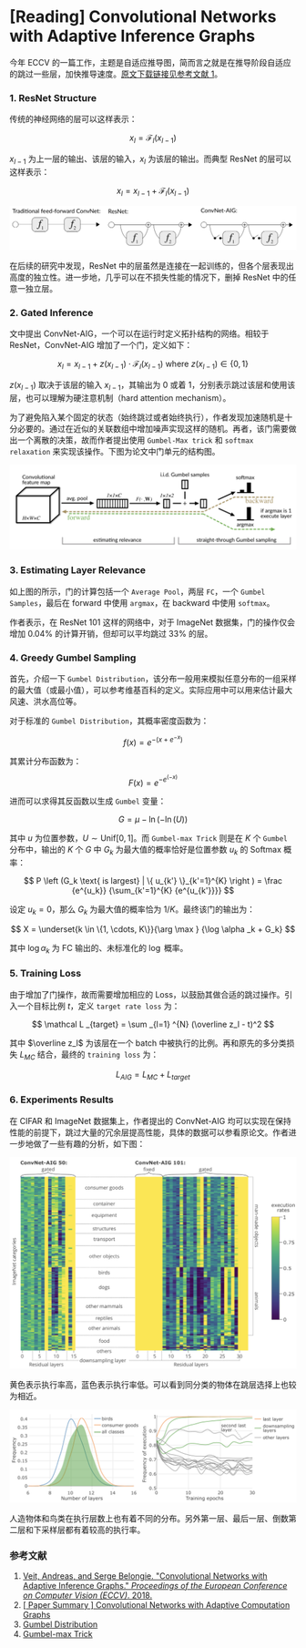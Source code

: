 # [Reading] Convolutional Networks with Adaptive Inference Graphs

今年 ECCV 的一篇工作，主题是自适应推导图，简而言之就是在推导阶段自适应的跳过一些层，加快推导速度。[原文下载链接见参考文献 1](http://openaccess.thecvf.com/content_ECCV_2018/papers/Andreas_Veit_Convolutional_Networks_with_ECCV_2018_paper.pdf)。

### 1. ResNet Structure

传统的神经网络的层可以这样表示：

$$
x_l = \mathcal F_l(x_{l - 1})
$$

$x_{l-1}$ 为上一层的输出、该层的输入，$x_l$ 为该层的输出。而典型 ResNet 的层可以这样表示：

$$
x_l = x_{l - 1} + \mathcal F_l(x_{l - 1})
$$

![](../images/c30c9bcd79df53118ac1684365e193cc.png)

在后续的研究中发现，ResNet 中的层虽然是连接在一起训练的，但各个层表现出高度的独立性。进一步地，几乎可以在不损失性能的情况下，删掉 ResNet 中的任意一独立层。

### 2. Gated Inference

文中提出 ConvNet-AIG，一个可以在运行时定义拓扑结构的网络。相较于 ResNet，ConvNet-AIG 增加了一个门，定义如下：

$$
x_l = x_{l - 1} + z(x_{l-1}) \cdot \mathcal F_l(x_{l - 1}) \text{ where } z(x_{l-1}) \in \{0, 1\}
$$

$z(x_{l-1})$ 取决于该层的输入 $x_{l - 1}$，其输出为 0 或着 1，分别表示跳过该层和使用该层，也可以理解为硬注意机制（hard attention mechanism）。

为了避免陷入某个固定的状态（始终跳过或者始终执行），作者发现加速随机是十分必要的。通过在近似的关联数组中增加噪声实现这样的随机。再者，该门需要做出一个离散的决策，故而作者提出使用 `Gumbel-Max trick` 和 `softmax relaxation` 来实现该操作。下图为论文中门单元的结构图。

![](../images/2d0df9457e97452afd2c199578d7d62c.png)

### 3. Estimating Layer Relevance

如上图的所示，门的计算包括一个 `Average Pool`，两层 `FC`，一个 `Gumbel Samples`，最后在 forward 中使用 `argmax`，在 backward 中使用 `softmax`。

作者表示，在 ResNet 101 这样的网络中，对于 ImageNet 数据集，门的操作仅会增加 0.04% 的计算开销，但却可以平均跳过 33% 的层。

### 4. Greedy Gumbel Sampling

首先，介绍一下 `Gumbel Distribution`，该分布一般用来模拟任意分布的一组采样的最大值（或最小值），可以参考维基百科的定义。实际应用中可以用来估计最大风速、洪水高位等。

对于标准的  `Gumbel Distribution`，其概率密度函数为：

$$
f(x) = e^{-(x+e^{-x})}
$$

其累计分布函数为：

$$
F(x) = e^{-e^{(-x)}}
$$

进而可以求得其反函数以生成 `Gumbel` 变量：

$$
G = \mu -\ln(-\ln(U))
$$

其中 $u$ 为位置参数，$U \sim \text{Unif}[0, 1]$。而 `Gumbel-max Trick` 则是在 $K$ 个 `Gumbel` 分布中，输出的 $K$ 个 $G$ 中 $G_k$ 为最大值的概率恰好是位置参数 $u_k$ 的 Softmax 概率： 

$$
P \left (G_k \text{ is largest} | \{ u_{k'} \}_{k'=1}^{K} \right ) = \frac {e^{u_k}} {\sum_{k'=1}^{K} {e^{u_{k'}}}}
$$

设定 $u_k = 0$，那么 $G_k$ 为最大值的概率恰为 $1/K$。最终该门的输出为：

$$
X = \underset{k \in \{1, \cdots, K\}}{\arg \max } {\log \alpha _k + G_k}
$$

其中 $\log \alpha_k$ 为 FC 输出的、未标准化的 $\log$ 概率。

### 5. Training Loss

由于增加了门操作，故而需要增加相应的 Loss，以鼓励其做合适的跳过操作。引入一个目标比例 $t$，定义 `target rate loss` 为：

$$
\mathcal L _{target} = \sum _{l=1} ^{N} (\overline z_l - t)^2
$$

其中 $\overline z_l$ 为该层在一个 batch 中被执行的比例。再和原先的多分类损失 $L_{MC}$ 结合，最终的 `training loss` 为：

$$
L_{AIG} = L_{MC} + L_{target}
$$

### 6. Experiments Results

在 CIFAR 和 ImageNet 数据集上，作者提出的 ConvNet-AIG 均可以实现在保持性能的前提下，跳过大量的冗余层提高性能，具体的数据可以参看原论文。作者进一步地做了一些有趣的分析，如下图：

![](../images/5e22533de1ed482abd8f3170db5b9d32.png)

黄色表示执行率高，蓝色表示执行率低。可以看到同分类的物体在跳层选择上也较为相近。

![](../images/8400d93849825e64f96c8f7c41699aef.png)

人造物体和鸟类在执行层数上也有着不同的分布。另外第一层、最后一层、倒数第二层和下采样层都有着较高的执行率。

### 参考文献

1. [Veit, Andreas, and Serge Belongie. "Convolutional Networks with Adaptive Inference Graphs." *Proceedings of the European Conference on Computer Vision (ECCV)*. 2018.](http://openaccess.thecvf.com/content_ECCV_2018/papers/Andreas_Veit_Convolutional_Networks_with_ECCV_2018_paper.pdf)
2. [[ Paper Summary ] Convolutional Networks with Adaptive Computation Graphs](https://towardsdatascience.com/paper-summary-convolutional-networks-with-adaptive-computation-graphs-d3dcad10f565)
3. [Gumbel Distribution](https://en.wikipedia.org/wiki/Gumbel_distribution)
4. [Gumbel-max Trick](https://timvieira.github.io/blog/post/2014/07/31/gumbel-max-trick/)

